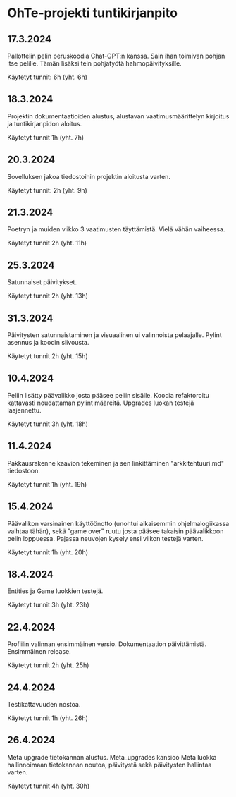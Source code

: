 # OhTe-projekti tuntikirjanpito

## 17.3.2024

Pallottelin pelin peruskoodia Chat-GPT:n kanssa. Sain ihan toimivan pohjan itse pelille. Tämän lisäksi tein pohjatyötä hahmopäivityksille.

Käytetyt tunnit: 6h (yht. 6h)

## 18.3.2024

Projektin dokumentaatioiden alustus, alustavan vaatimusmäärittelyn kirjoitus ja tuntikirjanpidon aloitus.

Käytetyt tunnit 1h (yht. 7h)

## 20.3.2024

Sovelluksen jakoa tiedostoihin projektin aloitusta varten.

Käytetyt tunnit: 2h (yht. 9h)

## 21.3.2024

Poetryn ja muiden viikko 3 vaatimusten täyttämistä. Vielä vähän vaiheessa.

Käytetyt tunnit 2h (yht. 11h)

## 25.3.2024

Satunnaiset päivitykset.

Käytetyt tunnit 2h (yht. 13h)

## 31.3.2024

Päivitysten satunnaistaminen ja visuaalinen ui valinnoista pelaajalle. Pylint asennus ja koodin siivousta.

Käytetyt tunnit 2h (yht. 15h)

## 10.4.2024

Peliin lisätty päävalikko josta pääsee peliin sisälle. Koodia refaktoroitu kattavasti noudattaman pylint määreitä. Upgrades luokan testejä laajennettu.

Käytetyt tunnit 3h (yht. 18h)

## 11.4.2024

Pakkausrakenne kaavion tekeminen ja sen linkittäminen "arkkitehtuuri.md" tiedostoon.

Käytetyt tunnit 1h (yht. 19h)

## 15.4.2024

Päävalikon varsinainen käyttöönotto (unohtui aikaisemmin ohjelmalogiikassa vaihtaa tähän), sekä "game over" ruutu josta pääsee takaisin päävalikkoon pelin loppuessa. Pajassa neuvojen kysely ensi viikon testejä varten.

Käytetyt tunnit 1h (yht. 20h)

## 18.4.2024

Entities ja Game luokkien testejä.

Käytetyt tunnit 3h (yht. 23h)

## 22.4.2024

Profiilin valinnan ensimmäinen versio. Dokumentaation päivittämistä. Ensimmäinen release.

Käytetyt tunnit 2h (yht. 25h)

## 24.4.2024

Testikattavuuden nostoa.

Käytetyt tunnit 1h (yht. 26h)

## 26.4.2024

Meta upgrade tietokannan alustus. Meta_upgrades kansioo Meta luokka hallinnoimaan tietokannan noutoa, päivitystä sekä päivitysten hallintaa varten.

Käytetyt tunnit 4h (yht. 30h)